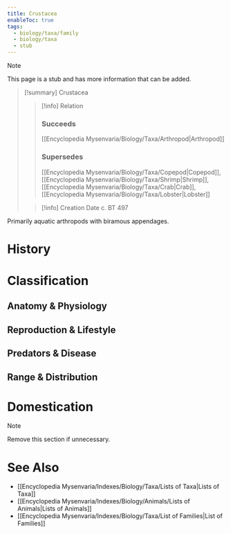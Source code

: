 ```yaml
---
title: Crustacea
enableToc: true
tags:
  - biology/taxa/family
  - biology/taxa
  - stub
---
```


> [!note]
> This page is a stub and has more information that can be added.

> [!summary] Crustacea
> > [!info] Relation
> > ### Succeeds
> > [[Encyclopedia Mysenvaria/Biology/Taxa/Arthropod|Arthropod]]
> > ### Supersedes
> > [[Encyclopedia Mysenvaria/Biology/Taxa/Copepod|Copepod]], [[Encyclopedia Mysenvaria/Biology/Taxa/Shrimp|Shrimp]], [[Encyclopedia Mysenvaria/Biology/Taxa/Crab|Crab]], [[Encyclopedia Mysenvaria/Biology/Taxa/Lobster|Lobster]]
>
> > [!info] Creation Date
> > c. BT 497

Primarily aquatic arthropods with biramous appendages.
# History

# Classification
## Anatomy & Physiology

## Reproduction & Lifestyle

## Predators & Disease

## Range & Distribution

# Domestication

> [!note]
> Remove this section if unnecessary.
# See Also
- [[Encyclopedia Mysenvaria/Indexes/Biology/Taxa/Lists of Taxa|Lists of Taxa]]
- [[Encyclopedia Mysenvaria/Indexes/Biology/Animals/Lists of Animals|Lists of Animals]]
- [[Encyclopedia Mysenvaria/Indexes/Biology/Taxa/List of Families|List of Families]]
